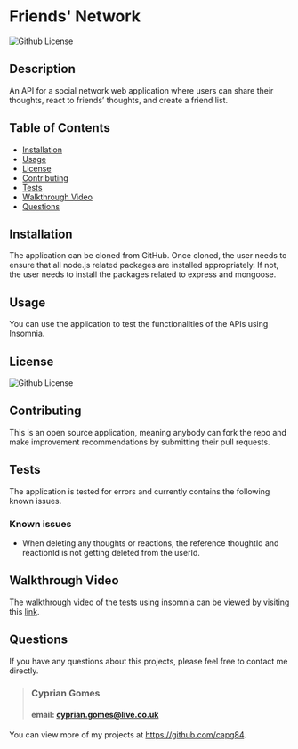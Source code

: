 # Friends' Network

![Github License](https://img.shields.io/badge/license-MIT-blue.svg)

## Description

An API for a social network web application where users can share their thoughts, react to friends’ thoughts, and create a friend list.

## Table of Contents

- [Installation](#installation)
- [Usage](#usage)
- [License](#license)
- [Contributing](#contributing)
- [Tests](#tests)
- [Walkthrough Video](#walkthrough-video)
- [Questions](#questions)

## Installation

The application can be cloned from GitHub. Once cloned, the user needs to ensure that all node.js related packages are installed appropriately. If not, the user needs to install the packages related to express and mongoose.

## Usage

You can use the application to test the functionalities of the APIs using Insomnia.

## License

![Github License](https://img.shields.io/badge/license-MIT-blue.svg)

## Contributing

This is an open source application, meaning anybody can fork the repo and make improvement recommendations by submitting their pull requests.

## Tests

The application is tested for errors and currently contains the following known issues.

### Known issues

- When deleting any thoughts or reactions, the reference thoughtId and reactionId is not getting deleted from the userId.

## Walkthrough Video

The walkthrough video of the tests using insomnia can be viewed by visiting this [link](https://drive.google.com/file/d/1mAsvw0hqWqnf8Aq7dyb6oCF1UHUrDhRj/view).

## Questions

If you have any questions about this projects, please feel free to contact me directly.

> ### Cyprian Gomes
>
> #### email: cyprian.gomes@live.co.uk

You can view more of my projects at https://github.com/capg84.
